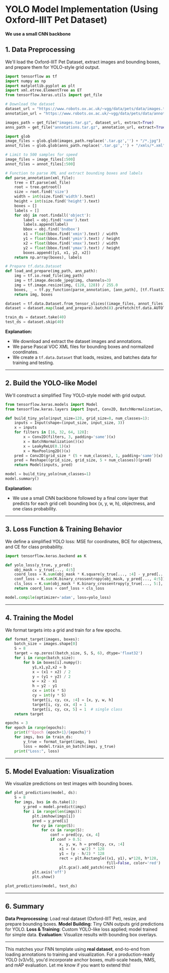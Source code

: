 
# YOLO Model Implementation (Using Oxford-IIIT Pet Dataset)


**We use a small CNN backbone**



## **1. Data Preprocessing**

We'll load the Oxford-IIIT Pet Dataset, extract images and bounding boxes, and prepare them for YOLO-style grid output.

```python
import tensorflow as tf
import numpy as np
import matplotlib.pyplot as plt
import xml.etree.ElementTree as ET
from tensorflow.keras.utils import get_file

# Download the dataset
dataset_url = "https://www.robots.ox.ac.uk/~vgg/data/pets/data/images.tar.gz"
annotation_url = "https://www.robots.ox.ac.uk/~vgg/data/pets/data/annotations.tar.gz"

images_path = get_file("images.tar.gz", dataset_url, extract=True)
anns_path = get_file("annotations.tar.gz", annotation_url, extract=True)

import glob
image_files = glob.glob(images_path.replace('.tar.gz','') + "/*.jpg")
annot_files = glob.glob(anns_path.replace('.tar.gz','') + "/xmls/*.xml")

# Limit to 500 samples for speed
image_files = image_files[:500]
annot_files = annot_files[:500]

# Function to parse XML and extract bounding boxes and labels
def parse_annotation(xml_file):
    tree = ET.parse(xml_file)
    root = tree.getroot()
    size = root.find('size')
    width = int(size.find('width').text)
    height = int(size.find('height').text)
    boxes = []
    labels = []
    for obj in root.findall('object'):
        label = obj.find('name').text
        labels.append(label)
        bbox = obj.find('bndbox')
        x1 = float(bbox.find('xmin').text) / width
        y1 = float(bbox.find('ymin').text) / height
        x2 = float(bbox.find('xmax').text) / width
        y2 = float(bbox.find('ymax').text) / height
        boxes.append([y1, x1, y2, x2])
    return np.array(boxes), labels

# Prepare tf.data.Dataset
def load_and_prepare(img_path, ann_path):
    img = tf.io.read_file(img_path)
    img = tf.image.decode_jpeg(img, channels=3)
    img = tf.image.resize(img, (128, 128)) / 255.0
    boxes, _ = tf.py_function(parse_annotation, [ann_path], [tf.float32, tf.string])
    return img, boxes

dataset = tf.data.Dataset.from_tensor_slices((image_files, annot_files))
dataset = dataset.map(load_and_prepare).batch(8).prefetch(tf.data.AUTOTUNE)

train_ds = dataset.take(40)
test_ds = dataset.skip(40)
```

**Explanation:**

* We download and extract the dataset images and annotations.
* We parse Pascal VOC XML files for bounding boxes and normalized coordinates.
* We create a `tf.data.Dataset` that loads, resizes, and batches data for training and testing.

---

## **2. Build the YOLO-like Model**

We'll construct a simplified Tiny YOLO-style model with grid output.

```python
from tensorflow.keras.models import Model
from tensorflow.keras.layers import Input, Conv2D, BatchNormalization, LeakyReLU, MaxPooling2D, Reshape

def build_tiny_yolo(input_size=128, grid_size=8, num_classes=1):
    inputs = Input(shape=(input_size, input_size, 3))
    x = inputs
    for filters in [16, 32, 64, 128]:
        x = Conv2D(filters, 3, padding='same')(x)
        x = BatchNormalization()(x)
        x = LeakyReLU(0.1)(x)
        x = MaxPooling2D()(x)
    pred = Conv2D(grid_size * (5 + num_classes), 1, padding='same')(x)
    pred = Reshape((grid_size, grid_size, 5 + num_classes))(pred)
    return Model(inputs, pred)

model = build_tiny_yolo(num_classes=1)
model.summary()
```

**Explanation:**

* We use a small CNN backbone followed by a final conv layer that predicts for each grid cell: bounding box (x, y, w, h), objectness, and one class probability.

---

## **3. Loss Function & Training Behavior**

We define a simplified YOLO loss: MSE for coordinates, BCE for objectness, and CE for class probability.

```python
import tensorflow.keras.backend as K

def yolo_loss(y_true, y_pred):
    obj_mask = y_true[..., 4:5]
    coord_loss = K.sum(obj_mask * K.square(y_true[..., :4] - y_pred[..., :4]))
    conf_loss = K.sum(K.binary_crossentropy(obj_mask, y_pred[..., 4:5]))
    cls_loss = K.sum(obj_mask * K.binary_crossentropy(y_true[..., 5:], y_pred[..., 5:]))
    return coord_loss + conf_loss + cls_loss

model.compile(optimizer='adam', loss=yolo_loss)
```

---

## **4. Training the Model**

We format targets into a grid and train for a few epochs.

```python
def format_target(images, boxes):
    batch_size = images.shape[0]
    S = 8
    target = np.zeros((batch_size, S, S, 6), dtype='float32')
    for i in range(batch_size):
        for b in boxes[i].numpy():
            y1,x1,y2,x2 = b
            x = (x1 + x2) / 2
            y = (y1 + y2) / 2
            w = x2 - x1
            h = y2 - y1
            cx = int(x * S)
            cy = int(y * S)
            target[i, cy, cx, :4] = [x, y, w, h]
            target[i, cy, cx, 4] = 1
            target[i, cy, cx, 5] = 1  # single class
    return target

epochs = 3
for epoch in range(epochs):
    print(f"Epoch {epoch+1}/{epochs}")
    for imgs, bxs in train_ds:
        y_true = format_target(imgs, bxs)
        loss = model.train_on_batch(imgs, y_true)
    print("Loss:", loss)
```

---

## **5. Model Evaluation: Visualization**

We visualize predictions on test images with bounding boxes.

```python
def plot_predictions(model, ds):
    S = 8
    for imgs, bxs in ds.take(1):
        y_pred = model.predict(imgs)
        for i in range(len(imgs)):
            plt.imshow(imgs[i])
            pred = y_pred[i]
            for cy in range(S):
                for cx in range(S):
                    conf = pred[cy, cx, 4]
                    if conf > 0.5:
                        x, y, w, h = pred[cy, cx, :4]
                        x1 = (x - w/2) * 128
                        y1 = (y - h/2) * 128
                        rect = plt.Rectangle((x1, y1), w*128, h*128,
                                             fill=False, color='red')
                        plt.gca().add_patch(rect)
            plt.axis('off')
            plt.show()

plot_predictions(model, test_ds)
```

---

## **6. Summary**

**Data Preprocessing**: Load real dataset (Oxford-IIIT Pet), resize, and prepare bounding boxes.
**Model Building**: Tiny CNN outputs grid predictions for YOLO.
**Loss & Training**: Custom YOLO-like loss applied; model trained for simple data.
**Evaluation**: Visualize results with bounding box overlays.

---

This matches your FNN template using **real dataset**, end-to-end from loading annotations to training and visualization. For a production-ready YOLO (v3/v5), you'd incorporate anchor boxes, multi-scale heads, NMS, and mAP evaluation. Let me know if you want to extend this!
